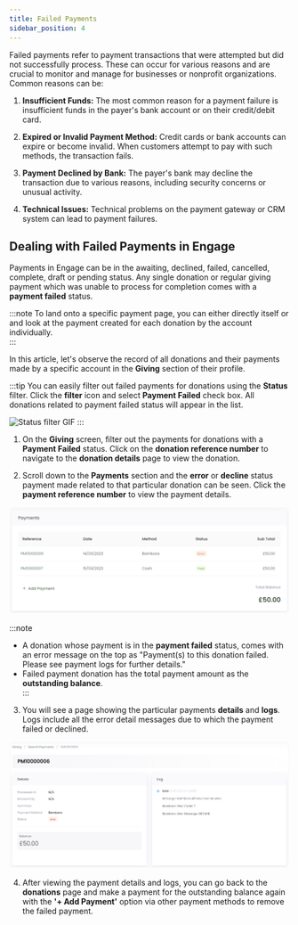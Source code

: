 ```yaml
---
title: Failed Payments
sidebar_position: 4
---
```


Failed payments refer to payment transactions that were attempted but did not successfully process. These can occur for various reasons and are crucial to monitor and manage for businesses or nonprofit organizations. Common reasons can be:

1. **Insufficient Funds:** The most common reason for a payment failure is insufficient funds in the payer's bank account or on their credit/debit card.

2. **Expired or Invalid Payment Method:** Credit cards or bank accounts can expire or become invalid. When customers attempt to pay with such methods, the transaction fails.

3. **Payment Declined by Bank:** The payer's bank may decline the transaction due to various reasons, including security concerns or unusual activity.

4. **Technical Issues:** Technical problems on the payment gateway or CRM system can lead to payment failures.

## Dealing with Failed Payments in Engage

Payments in Engage can be in the awaiting, declined, failed, cancelled, complete, draft or pending status. Any single donation or regular giving payment which was unable to process for completion comes with a **payment failed** status. 

:::note
To land onto a specific payment page, you can either directly <K2Link route="docs/engage/donations/payments/searching-payments/" text="search for a payment" isInternal /> itself or <K2Link route="docs/engage/accounts/searching-accounts/" text="search for an account" isInternal /> and look at the payment created for each donation by the account individually.  
:::

In this article, let's observe the record of all donations and their payments made by a specific account in the **Giving** section of their profile. 

:::tip
You can easily filter out failed payments for donations using the **Status** filter. Click the **filter** icon and select **Payment Failed** check box. All donations related to payment failed status will appear in the list.

![Status filter GIF](./status-filter.gif)
::: 

1. On the **Giving** screen, filter out the payments for donations with a **Payment Failed** status. Click on the **donation reference number** to navigate to the **donation details** page to view the donation.

2. Scroll down to the **Payments** section and the **error** or **decline** status payment made related to that particular donation can be seen. Click the **payment reference number** to view the payment details. 

![Payment section](./payment-section.png)

:::note
- A donation whose payment is in the **payment failed** status, comes with an error message on the top as "Payment(s) to this donation failed. Please see payment logs for further details."  
- Failed payment donation has the total payment amount as the **outstanding balance**.  
:::

3. You will see a page showing the particular payments **details** and **logs**. Logs include all the error detail messages due to which the payment failed or declined. 

![Payment Details and Logs](./payment-log-details.png)

4. After viewing the payment details and logs, you can go back to the **donations** page and make a payment for the outstanding balance again with the **'+ Add Payment'** option via other payment methods to remove the failed payment.
